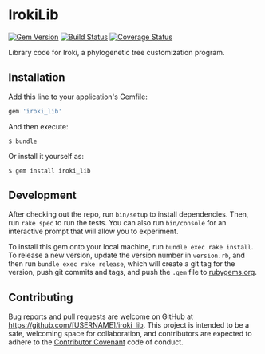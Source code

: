# IrokiLib #

[![Gem Version](https://badge.fury.io/rb/iroki_lib.svg)](https://badge.fury.io/rb/iroki_lib) [![Build Status](https://travis-ci.org/mooreryan/iroki_lib.svg?branch=master)](https://travis-ci.org/mooreryan/iroki_lib) [![Coverage Status](https://coveralls.io/repos/github/mooreryan/iroki_lib/badge.svg?branch=master)](https://coveralls.io/github/mooreryan/iroki_lib?branch=master)

Library code for Iroki, a phylogenetic tree customization program.

## Installation ##

Add this line to your application's Gemfile:

```ruby
gem 'iroki_lib'
```

And then execute:

    $ bundle

Or install it yourself as:

    $ gem install iroki_lib

## Development ##

After checking out the repo, run `bin/setup` to install
dependencies. Then, run `rake spec` to run the tests. You can also run
`bin/console` for an interactive prompt that will allow you to
experiment.

To install this gem onto your local machine, run `bundle exec rake
install`. To release a new version, update the version number in
`version.rb`, and then run `bundle exec rake release`, which will
create a git tag for the version, push git commits and tags, and push
the `.gem` file to [rubygems.org](https://rubygems.org).

## Contributing ##

Bug reports and pull requests are welcome on GitHub at
https://github.com/[USERNAME]/iroki_lib. This project is intended to
be a safe, welcoming space for collaboration, and contributors are
expected to adhere to the
[Contributor Covenant](http://contributor-covenant.org) code of
conduct.
